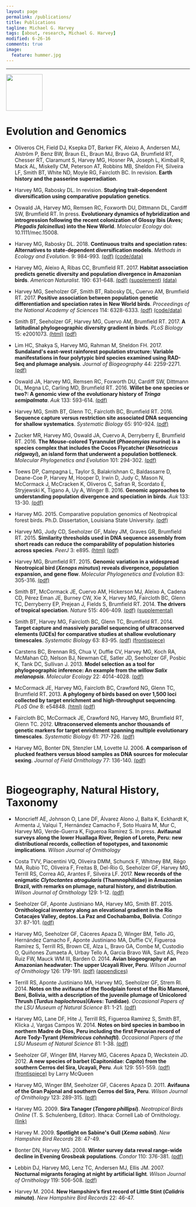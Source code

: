 ```yaml
---
layout: page
permalink: /publications/
title: Publications
tagline: Michael G. Harvey
tags: [about, research, Michael G. Harvey]
modified: 6-26-16
comments: true
image:
  feature: hummer.jpg
---
```


***

<a href="https://scholar.google.com/citations?hl=en&user=vV6SsisAAAAJ" target="_blank"><img src="https://mgharvey.github.io/images/scholar_logo_md_2011.gif" width="100" /></a>

# Evolution and Genomics

* Oliveros CH, Field DJ, Ksepka DT, Barker FK, Aleixo A, Andersen MJ, Alström P, Benz BW, Braun EL, Braun MJ, Bravo GA, Brumfield RT, Chesser RT, Claramunt S, Harvey MG, Hosner PA, Joseph L, Kimball R, Mack AL, Miskelly CM, Peterson AT, Robbins MB, Sheldon FH, Silveira LF, Smith BT, White ND, Moyle RG, Faircloth BC. In revision. **Earth history and the passerine superradiation**. 

* Harvey MG, Rabosky DL. In revision. **Studying trait-dependent diversification using comparative population genetics**.

* Oswald JA, Harvey MG, Remsen RC, Foxworth DU, Dittmann DL, Cardiff SW, Brumfield RT. In press. **Evolutionary dynamics of hybridization and introgression following the recent colonization of Glossy Ibis (Aves; *Plegadis falcinellus*) into the New World**. *Molecular Ecology* doi: 10.1111/mec.15008.

* Harvey MG, Rabosky DL. 2018. **Continuous traits and speciation rates: Alternatives to state-dependent diversification models**. *Methods in Ecology and Evolution*. 9: 984-993. <a href="https://mgharvey.github.io/docs/HarveyRabosky2018.pdf" target="_blank">(pdf)</a> <a href="https://github.com/mgharvey/ES-sim/tree/1.1" target="_blank">(code/data)</a>

* Harvey MG, Aleixo A, Ribas CC, Brumfield RT. 2017. **Habitat association predicts genetic diversity and population divergence in Amazonian birds**. *American Naturalist*. 190: 631-648. <a href="https://mgharvey.github.io/docs/Harveyetal2017b.pdf" target="_blank">(pdf)</a> <a href="https://mgharvey.github.io/docs/Harveyetal2017b_supplement.zip" target="_blank"> (supplement)</a> <a href="https://www.ncbi.nlm.nih.gov//bioproject/389814" target="_blank">(data)</a> 

* Harvey MG, Seeholzer GF, Smith BT, Rabosky DL, Cuervo AM, Brumfield RT. 2017. **Positive association between population genetic differentiation and speciation rates in New World birds**. *Proceedings of the National Academy of Sciences* 114: 6328-6333. <a href="https://mgharvey.github.io/docs/Harveyetal2017.pdf" target="_blank">(pdf)</a> <a href="https://github.com/mgharvey/differentiation_speciation" target="_blank">(code/data)</a>

* Smith BT, Seeholzer GF, Harvey MG, Cuervo AM, Brumfield RT. 2017. **A latitudinal phylogeographic diversity gradient in birds**. *PLoS Biology* 15: e2001073. <a href="https://journals.plos.org/plosbiology/article?id=10.1371/journal.pbio.2001073" target="_blank">(html)</a> <a href="https://mgharvey.github.io/docs/Smithetal2017.pdf" target="_blank">(pdf)</a>

* Lim HC, Shakya S, Harvey MG, Rahman M, Sheldon FH. 2017. **Sundaland's east-west rainforest population structure: Variable manifestations in four polytypic bird species examined using RAD-Seq and plumage analysis**. *Journal of Biogeography* 44: 2259-2271. <a href="https://mgharvey.github.io/docs/Limetal2017.pdf" target="_blank">(pdf)</a>

* Oswald JA, Harvey MG, Remsen RC, Foxworth DU, Cardiff SW, Dittmann DL, Megna LC, Carling MD, Brumfield RT. 2016. **Willet be one species or two?: A genomic view of the evolutionary history of *Tringa semipalmata***. *Auk* 133: 593-614. <a href="https://mgharvey.github.io/docs/Oswaldetal2016.pdf" target="_blank">(pdf)</a>

* Harvey MG, Smith BT, Glenn TC, Faircloth BC, Brumfield RT. 2016. **Sequence capture versus restriction site associated DNA sequencing for shallow systematics**. *Systematic Biology* 65: 910-924. <a href="https://mgharvey.github.io/docs/Harveyetal2016.pdf" target="_blank">(pdf)</a>

* Zucker MR, Harvey MG, Oswald JA, Cuervo A, Derryberry E, Brumfield RT. 2016. **The Mouse-colored Tyrannulet (*Phaeomyias murina*) is a species complex that includes the Cocos Flycatcher (*Nesotriccus ridgwayi*), an island form that underwent a population bottleneck**. *Molecular Phylogenetics and Evolution* 101: 294-302. <a href="https://mgharvey.github.io/docs/Zuckeretal2016.pdf" target="_blank">(pdf)</a>

* Toews DP, Campagna L, Taylor S, Balakrishnan C, Baldassarre D, Deane-Coe P, Harvey M, Hooper D, Irwin D, Judy C, Mason N, McCormack J, McCracken K, Oliveros C, Safran R, Scordato E, Stryjewski K, Tigano A, Uy A, Winger B. 2016. **Genomic approaches to understanding population divergence and speciation in birds**. *Auk* 133: 13-30. <a href="https://mgharvey.github.io/docs/Toewsetal2016.pdf" target="_blank">(pdf)</a>

* Harvey MG. 2015. Comparative population genomics of Neotropical forest birds. Ph.D. Dissertation, Louisiana State University. <a href="https://etd.lsu.edu/docs/available/etd-11192015-104941/unrestricted/Harvey_Dissertation.pdf" target="_blank">(pdf)</a>

* Harvey MG, Judy CD, Seeholzer GF, Maley JM, Graves GR, Brumfield RT. 2015. **Similarity thresholds used in DNA sequence assembly from short reads can reduce the comparability of population histories across species**. *PeerJ* 3: e895. <a href="https://peerj.com/articles/895/" target="_blank">(html)</a> <a href="https://peerj.com/articles/895.pdf" target="_blank">(pdf)</a>

* Harvey MG, Brumfield RT. 2015. **Genomic variation in a widespread Neotropical bird (*Xenops minutus*) reveals divergence, population expansion, and gene flow**. *Molecular Phylogenetics and Evolution* 83: 305-316. <a href="https://mgharvey.github.io/docs/HarveyBrumfield2014.pdf" target="_blank">(pdf)</a> 

* Smith BT, McCormack JE, Cuervo AM, Hickerson MJ, Aleixo A, Cadena CD, Pérez Eman JE, Burney CW, Xie X, Harvey MG, Faircloth BC, Glenn TC, Derryberry EP, Prejean J, Fields S, Brumfield RT. 2014. **The drivers of tropical speciation**. *Nature* 515: 406-409. <a href="https://mgharvey.github.io/docs/Smithetal2014b.pdf" target="_blank">(pdf)</a> <a href="https://mgharvey.github.io/docs/Smithetal2014b_supplemental.pdf" target="_blank">(supplemental)</a>

* Smith BT, Harvey MG, Faircloth BC, Glenn TC, Brumfield RT. 2014. **Target capture and massively parallel sequencing of ultraconserved elements (UCEs) for comparative studies at shallow evolutionary timescales**. *Systematic Biology* 63: 83-95. <a href="https://mgharvey.github.io/docs/Smithetal2014.pdf" target="_blank">(pdf)</a> <a href="https://mgharvey.github.io/docs/SysBio_cover.pdf" target="_blank">(frontispiece)</a>

* Carstens BC, Brennan RS, Chua V, Duffie CV, Harvey MG, Koch RA, McMahan CD, Nelson BJ, Newman CE, Satler JD, Seeholzer GF, Posbic K, Tank DC, Sullivan J. 2013. **Model selection as a tool for phylogeographic inference: An example from the willow *Salix melanopsis***. *Molecular Ecology* 22: 4014-4028. <a href="https://mgharvey.github.io/docs/Carstensetal2013.pdf" target="_blank">(pdf)</a>

* McCormack JE, Harvey MG, Faircloth BC, Crawford NG, Glenn TC, Brumfield RT. 2013. **A phylogeny of birds based on over 1,500 loci collected by target enrichment and high-throughput sequencing**. *PLoS One* 8: e54848. <a href="https://www.plosone.org/article/info%3Adoi%2F10.1371%2Fjournal.pone.0054848" target="_blank">(html)</a> <a href="https://mgharvey.github.io/docs/McCormacketal2013.pdf" target="_blank">(pdf)</a>

* Faircloth BC, McCormack JE, Crawford NG, Harvey MG, Brumfield RT, Glenn TC. 2012. **Ultraconserved elements anchor thousands of genetic markers for target enrichment spanning multiple evolutionary timescales**. *Systematic Biology* 61: 717-726. <a href="https://mgharvey.github.io/docs/Fairclothetal2012.pdf" target="_blank">(pdf)</a>

* Harvey MG, Bonter DN, Stenzler LM, Lovette IJ. 2006. **A comparison of plucked feathers versus blood samples as DNA sources for molecular sexing**. *Journal of Field Ornithology* 77: 136-140. <a href="https://mgharvey.github.io/docs/Harveyetal2006.pdf" target="_blank">(pdf)</a>
<br><br>

# Biogeography, Natural History, Taxonomy 

* Moncrieff AE, Johnson O, Lane DF, Álvarez Alono J, Balta K, Eckhardt K, Armenta J, Valqui T, Hernández Camacho F, Soto Huaira M, Mur C, Harvey MG, Verde-Guerra K, Figueroa Ramírez S. In press. **Avifaunal surveys along the lower Huallaga River, Region of Loreto, Peru: new distributional records, collection of topotypes, and taxonomic implications**. *Wilson Journal of Ornithology* 

* Costa TVV, Piacentini VQ, Oliveira DMM, Schunck F, Whitney BM, Rêgo MA, Rubio TC, Oliveira F, Freitas B, Del-Rio G, Seeholzer GF, Harvey MG, Terrill RS, Correa AG, Arantes F, Silveira LF. 2017. **New records of the enigmatic *Clytoctantes atrogularis* (Thamnophilidae) in Amazonian Brazil, with remarks on plumage, natural history, and distribution**. *Wilson Journal of Ornithology* 129: 1-12. <a href="https://mgharvey.github.io/docs/Costaetal2017.pdf" target="_blank">(pdf)</a>

* Seeholzer GF, Aponte Justiniano MA, Harvey MG, Smith BT. 2015. **Ornithological inventory along an elevational gradient in the Río Cotacajes Valley, deptos. La Paz and Cochabamba, Bolivia**. *Cotinga* 37: 87-101. <a href="https://mgharvey.github.io/docs/Seeholzeretal2015.pdf" target="_blank">(pdf)</a>

* Harvey MG, Seeholzer GF, Cáceres Apaza D, Winger BM, Tello JG, Hernández Camacho F, Aponte Justiniano MA, Duffie CV, Figueroa Ramírez S, Terrill RS, Brown CE, Alza L, Bravo GA, Combe M, Custodio O, Quiñones Zumaeta A, Urbay Tello A, Garcia Bravo WA, Savit AS, Pezo Ruiz FW, Mauck WM III, Barden O. 2014. **Avian biogeography of an Amazonian headwater: The upper Ucayali River, Peru**. *Wilson Journal of Ornithology* 126: 179-191. <a href="https://mgharvey.github.io/docs/Harveyetal2014b.pdf" target="_blank">(pdf)</a> <a href="https://mgharvey.github.io/docs/13-135_appendices.docx" target="_blank">(appendices)</a>

* Terrill RS, Aponte Justiniano MA, Harvey MG, Seeholzer GF, Strem RI. 2014. **Notes on the avifauna of the floodplain forest of the Río Mamoré, Beni, Bolivia, with a description of the juvenile plumage of Unicolored Thrush (*Turdus haplochrous*)(Aves: Turdidae)**. *Occasional Papers of the LSU Museum of Natural Science* 81: 1-21. <a href="https://mgharvey.github.io/docs/Terrilletal2014.pdf" target="_blank">(pdf)</a>

* Harvey MG, Lane DF, Hite J, Terrill RS, Figueroa Ramírez S, Smith BT, Klicka J, Vargas Campos W. 2014. **Notes on bird species in bamboo in northern Madre de Dios, Peru including the first Peruvian record of Acre Tody-Tyrant (*Hemitriccus cohnhafti*)**. *Occasional Papers of the LSU Museum of Natural Science* 81: 1-38. <a href="https://mgharvey.github.io/docs/Harveyetal2014a.pdf" target="_blank">(pdf)</a>

* Seeholzer GF, Winger BM, Harvey MG, Cáceres Apaza D, Weckstein JD. 2012. **A new species of barbet (Capitonidae: *Capito*) from the southern Cerros del Sira, Ucayali, Peru**. *Auk* 129: 551-559. <a href="https://mgharvey.github.io/docs/Seeholzeretal2012.pdf" target="_blank">(pdf)</a> <a href="https://mgharvey.github.io/docs/Auk129_cover.pdf" target="_blank">(frontispiece)</a> by Larry McQueen

* Harvey MG, Winger BM, Seeholzer GF, Cáceres Apaza D. 2011. **Avifauna of the Gran Pajonal and southern Cerros del Sira, Peru**. *Wilson Journal of Ornithology* 123: 289-315. <a href="https://mgharvey.github.io/docs/Harveyetal2011.pdf" target="_blank">(pdf)</a>

* Harvey MG. 2009. **Sira Tanager (*Tangara phillipsi*)**. *Neotropical Birds Online* (T. S. Schulenberg, Editor). Ithaca: Cornell Lab of Ornithology. <a href="https://neotropical.birds.cornell.edu/portal/species/overview?p_p_spp=606796" target="_blank">(link)</a>

* Harvey M. 2009. **Spotlight on Sabine's Gull (*Xema sabini*)**. *New Hampshire Bird Records* 28: 47-49.

* Bonter DN, Harvey MG. 2008. **Winter survey data reveal range-wide decline in Evening Grosbeak populations**. *Condor* 110: 376-381. <a href="https://mgharvey.github.io/docs/BonterHarvey2008.pdf" target="_blank">(pdf)</a>

* Lebbin DJ, Harvey MG, Lenz TC, Andersen MJ, Ellis JM. 2007. **Nocturnal migrants foraging at night by artificial light**. *Wilson Journal of Ornithology* 119: 506-508. <a href="https://mgharvey.github.io/docs/Lebbinetal2007.pdf" target="_blank">(pdf)</a>

* Harvey M. 2004. **New Hampshire’s first record of Little Stint (*Calidris minuta*)**. *New Hampshire Bird Records* 22: 46-47.
